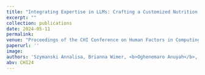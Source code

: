 ```yaml
---
title: "Integrating Expertise in LLMs: Crafting a Customized Nutrition Assistant with Refined Template Instructions"
excerpt: ""
collection: publications
date: 2024-05-11
permalink:
venue: "Proceedings of the CHI Conference on Human Factors in Computing Systems (CHI '24), Honolulu, Hawaii, USA."
paperurl: ''
image:
authors: 'Szymanski Annalisa, Brianna Wimer, <b>Oghenemaro Anuyah</b>, Heather A. Eicher-Miller, Ronald Metoyer.'
abv: CHI24
---
```


